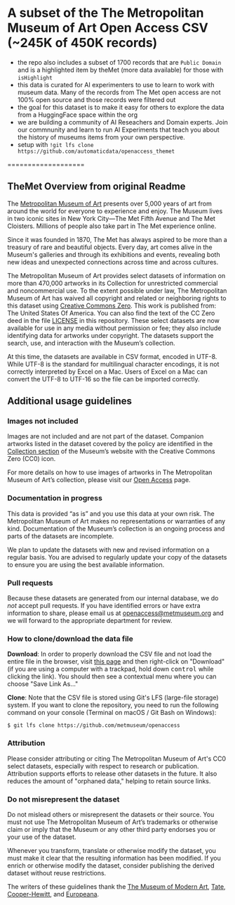 # A subset of the The Metropolitan Museum of Art Open Access CSV (~245K of 450K records)
  - the repo also includes a subset of 1700 records that are `Public Domain` and is a highlighted item by theMet (more data available) for those with `isHighlight`
- this data is curated for AI experimenters to use to learn to work with museum data. Many of the records from The Met open access are not 100% open source and those records were filtered out
- the goal for this dataset is to make it easy for others to explore the data from a HuggingFace space within the org
- we are building a community of AI Reseachers and Domain experts. Join our commnunity and learn to run AI Experiments that teach you about the history of museums items from your own perspective.
- setup with `!git lfs clone https://github.com/automaticdata/openaccess_themet`

===================
## TheMet Overview from original Readme
The [Metropolitan Museum of Art](http://www.metmuseum.org) presents over 5,000 years of art from around the world for everyone to experience and enjoy. The Museum lives in two iconic sites in New York City—The Met Fifth Avenue and The Met Cloisters. Millions of people also take part in The Met experience online.

Since it was founded in 1870, The Met has always aspired to be more than a treasury of rare and beautiful objects. Every day, art comes alive in the Museum's galleries and through its exhibitions and events, revealing both new ideas and unexpected connections across time and across cultures.

The Metropolitan Museum of Art provides select datasets of information on more than 470,000 artworks in its Collection for unrestricted commercial and noncommercial use. To the extent possible under law, The Metropolitan Museum of Art has waived all copyright and related or neighboring rights to this dataset using [Creative Commons Zero](https://creativecommons.org/publicdomain/zero/1.0/). This work is published from: The United States Of America. You can also find the text of the CC Zero deed in the file [LICENSE](https://github.com/metmuseum/openaccess/blob/master/LICENSE) in this repository. These select datasets are now available for use in any media without permission or fee; they also include identifying data for artworks under copyright. The datasets support the search, use, and interaction with the Museum’s collection. 

At this time, the datasets are available in CSV format, encoded in UTF-8. While UTF-8 is the standard for multilingual character encodings, it is not correctly interpreted by Excel on a Mac. Users of Excel on a Mac can convert the UTF-8 to UTF-16 so the file can be imported correctly.

## Additional usage guidelines
### Images not included
Images are not included and are not part of the dataset. Companion artworks listed in the dataset covered by the policy are identified in the [Collection section](http://www.metmuseum.org/art/collection) of the Museum’s website  with the Creative Commons Zero (CC0) icon. 

For more details on how to use images of artworks in The Metropolitan Museum of Art’s collection, please visit our [Open Access](http://www.metmuseum.org/about-the-met/policies-and-documents/image-resources) page.

### Documentation in progress
This data is provided “as is” and you use this data at your own risk. The Metropolitan Museum of Art makes no representations or warranties of any kind. Documentation of the Museum’s collection is an ongoing process and parts of the datasets are incomplete. 

We plan to update the datasets with new and revised information on a regular basis. You are advised to regularly update your copy of the datasets to ensure you are using the best available information.

### Pull requests
Because these datasets are generated from our internal database, we do *not* accept pull requests. If you have identified errors or have extra information to share, please email us at [openaccess@metmuseum.org](mailto:openaccess@metmuseum.org) and we will forward to the appropriate department for review.

### How to clone/download the data file

**Download**: In order to properly download the CSV file and not load the entire file in the browser, visit [this page](https://github.com/metmuseum/openaccess/blob/master/MetObjects.csv) and then right-click on "Download" (if you are using a computer with a trackpad, hold down <kbd>control</kbd> while clicking the link). You should then see a contextual menu where you can choose "Save Link As..."

**Clone**: Note that the CSV file is stored using Git's LFS (large-file storage) system. If you want to clone the repository, you need to run the following command on your console (Terminal on macOS / Git Bash on Windows):

```console
$ git lfs clone https://github.com/metmuseum/openaccess
```

### Attribution
Please consider attributing or citing The Metropolitan Museum of Art's CC0 select datasets, especially with respect to research or publication. Attribution supports efforts to release other datasets in the future. It also reduces the amount of "orphaned data," helping to retain source links.

### Do not misrepresent the dataset
Do not mislead others or misrepresent the datasets or their source. You must not use The Metropolitan Museum of Art’s trademarks or otherwise claim or imply that the Museum or any other third party endorses you or your use of the dataset.

Whenever you transform, translate or otherwise modify the dataset, you must make it clear that the resulting information has been modified. If you enrich or otherwise modify the dataset, consider publishing the derived dataset without reuse restrictions.

The writers of these guidelines thank the [The Museum of Modern Art](http://www.moma.org/), [Tate](http://www.tate.org.uk/), [Cooper-Hewitt](http://www.cooperhewitt.org/), and [Europeana](http://www.europeana.eu/).
